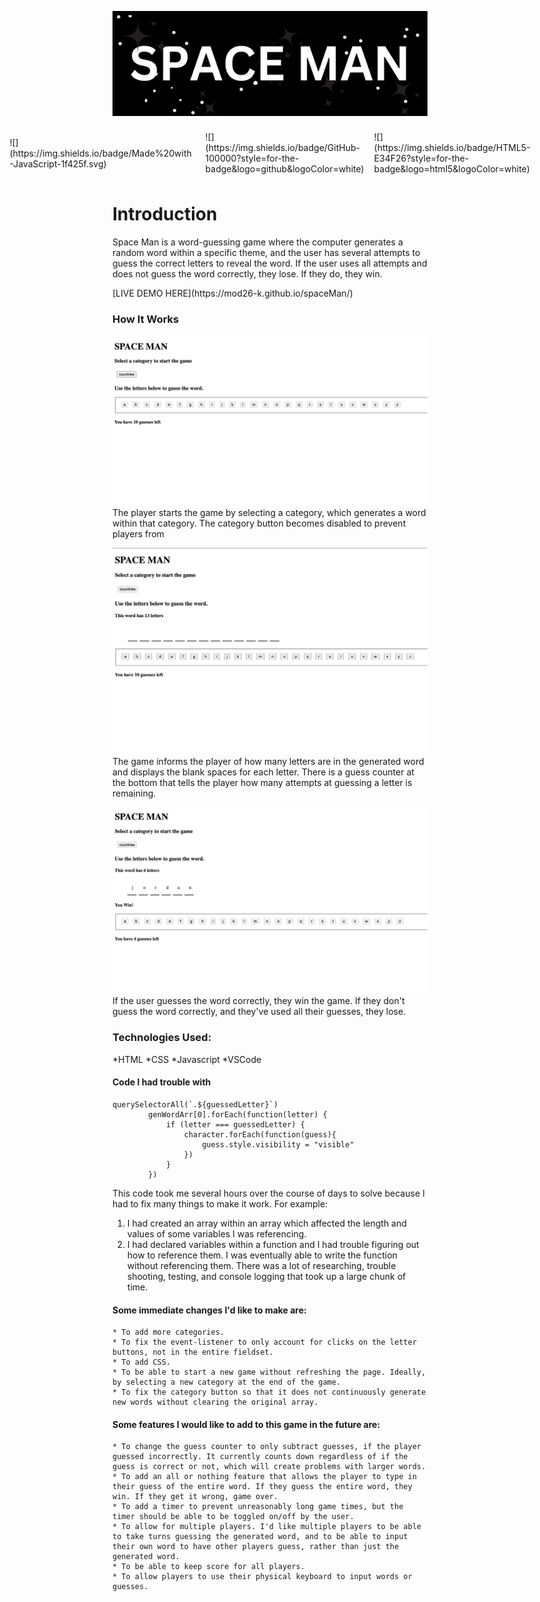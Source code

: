 ![](/photos/SPACE%20MAN.png)

<style>
    .flex-container {
        display: flex;
        justify-content: center;
        align-items: center;
    }
    .flex-item {
       margin: 0.5rem;
       flex-direction: column;
       
    }
</style>

<div class="flex-container">
<div class="flex-item">![](https://img.shields.io/badge/Made%20with-JavaScript-1f425f.svg)</div>

<div class="flex-item">![](https://img.shields.io/badge/GitHub-100000?style=for-the-badge&logo=github&logoColor=white)</div>

<div class="flex-item">![](https://img.shields.io/badge/HTML5-E34F26?style=for-the-badge&logo=html5&logoColor=white)</div>
</div>

# Introduction
Space Man is a word-guessing game where the computer generates a random word within a specific theme, and the user has several attempts to guess the correct letters to reveal the word. If the user uses all attempts and does not guess the word correctly, they lose. If they do, they win.

<div>[LIVE DEMO HERE](https://mod26-k.github.io/spaceMan/)</div>

### How It Works
![](/photos/gamepage.png)
The player starts the game by selecting a category, which generates a word within that category. The category button becomes disabled to prevent players from 

![](/photos/wordgenerated.png)
The game informs the player of how many letters are in the generated word and displays the blank spaces for each letter. There is a guess counter at the bottom that tells the player how many attempts at guessing a letter is remaining.

![](/photos/youwin.png)
If the user guesses the word correctly, they win the game. If they don't guess the word correctly, and they've used all their guesses, they lose.

### Technologies Used:
*HTML
*CSS
*Javascript
*VSCode

#### Code I had trouble with
```
querySelectorAll(`.${guessedLetter}`)
        genWordArr[0].forEach(function(letter) {
            if (letter === guessedLetter) {
                character.forEach(function(guess){
                    guess.style.visibility = "visible"
                })
            }
        })
```
This code took me several hours over the course of days to solve because I had to fix many things to make it work. For example:
1. I had created an array within an array which affected the length and values of some variables I was referencing.
2. I had declared variables within a function and I had trouble figuring out how to reference them. I was eventually able to write the function without referencing them.
There was a lot of researching, trouble shooting, testing, and console logging that took up a large chunk of time.

#### Some immediate changes I'd like to make are:
    * To add more categories.
    * To fix the event-listener to only account for clicks on the letter buttons, not in the entire fieldset.
    * To add CSS.
    * To be able to start a new game without refreshing the page. Ideally, by selecting a new category at the end of the game.
    * To fix the category button so that it does not continuously generate new words without clearing the original array.

#### Some features I would like to add to this game in the future are: 
    * To change the guess counter to only subtract guesses, if the player guessed incorrectly. It currently counts down regardless of if the guess is correct or not, which will create problems with larger words.
    * To add an all or nothing feature that allows the player to type in their guess of the entire word. If they guess the entire word, they win. If they get it wrong, game over.
    * To add a timer to prevent unreasonably long game times, but the timer should be able to be toggled on/off by the user.
    * To allow for multiple players. I'd like multiple players to be able to take turns guessing the generated word, and to be able to input their own word to have other players guess, rather than just the generated word.
    * To be able to keep score for all players.
    * To allow players to use their physical keyboard to input words or guesses.